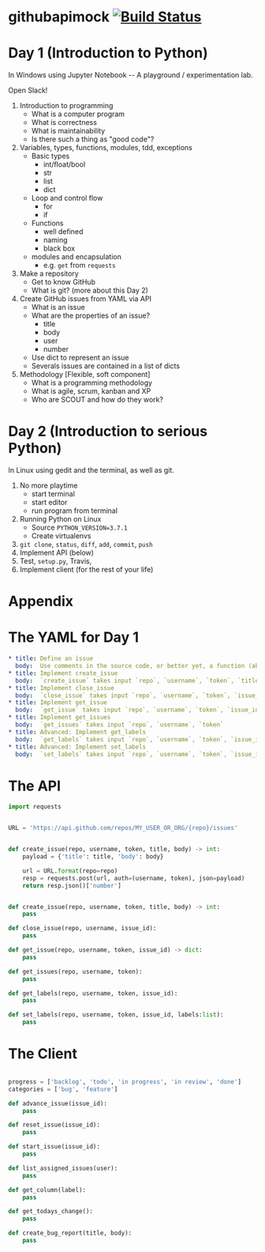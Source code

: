 # githubapimock [![Build Status](https://travis-ci.org/pgdr/githubapimock.svg?branch=master)](https://travis-ci.org/pgdr/githubapimock)


# Day 1 (Introduction to Python)

In Windows using Jupyter Notebook -- A playground / experimentation lab.

Open Slack!

1. Introduction to programming
   * What is a computer program
   * What is correctness
   * What is maintainability
   * Is there such a thing as "good code"?
2. Variables, types, functions, modules, tdd, exceptions
   * Basic types
     * int/float/bool
     * str
     * list
     * dict
   * Loop and control flow
     * for
     * if
   * Functions
     * well defined
     * naming
     * black box
   * modules and encapsulation
     * e.g. `get` from `requests`
3. Make a repository
   * Get to know GitHub
   * What is git?  (more about this Day 2)
4. Create GitHub issues from YAML via API
   * What is an issue
   * What are the properties of an issue?
     * title
     * body
     * user
     * number
   * Use dict to represent an issue
   * Severals issues are contained in a list of dicts
5. Methodology [Flexible, soft component]
   * What is a programming methodology
   * What is agile, scrum, kanban and XP
   * Who are SCOUT and how do they work?



# Day 2 (Introduction to serious Python)

In Linux using gedit and the terminal, as well as git.

1. No more playtime
   * start terminal
   * start editor
   * run program from terminal
2. Running Python on Linux
   * Source `PYTHON_VERSION=3.7.1`
   * Create virtualenvs
3. `git clone`, `status`, `diff`, `add`, `commit`, `push`
4. Implement API (below)
5. Test, `setup.py`, Travis,
6. Implement client (for the rest of your life)


# Appendix



# The YAML for Day 1


```yml
* title: Define an issue
  body:  Use comments in the source code, or better yet, a function (abstraction), which takes title, body and returns a dict
* title: Implement create_issue
  body:  `create_issue` takes input `repo`, `username`, `token`, `title`, `body`, and returns `id`?
* title: Implement close_issue
  body:  `close_issue` takes input `repo`, `username`, `token`, `issue_id`
* title: Implement get_issue
  body:  `get_issue` takes input `repo`, `username`, `token`, `issue_id`
* title: Implement get_issues
  body:  `get_issues` takes input `repo`, `username`, `token`
* title: Advanced: Implement get_labels
  body:  `get_labels` takes input `repo`, `username`, `token`, `issue_id`
* title: Advanced: Implement set_labels
  body:  `set_labels` takes input `repo`, `username`, `token`, `issue_id`, `labels:list`
```

# The API

```python
import requests


URL = 'https://api.github.com/repos/MY_USER_OR_ORG/{repo}/issues'


def create_issue(repo, username, token, title, body) -> int:
    payload = {'title': title, 'body': body}

    url = URL.format(repo=repo)
    resp = requests.post(url, auth=(username, token), json=payload)
    return resp.json()['number']


def create_issue(repo, username, token, title, body) -> int:
    pass

def close_issue(repo, username, issue_id):
    pass

def get_issue(repo, username, token, issue_id) -> dict:
    pass

def get_issues(repo, username, token):
    pass

def get_labels(repo, username, token, issue_id):
    pass

def set_labels(repo, username, token, issue_id, labels:list):
    pass
```

# The Client

```python

progress = ['backlog', 'todo', 'in progress', 'in review', 'done']
categories = ['bug', 'feature']

def advance_issue(issue_id):
    pass

def reset_issue(issue_id):
    pass

def start_issue(issue_id):
    pass

def list_assigned_issues(user):
    pass

def get_column(label):
    pass

def get_todays_change():
    pass

def create_bug_report(title, body):
    pass
```
